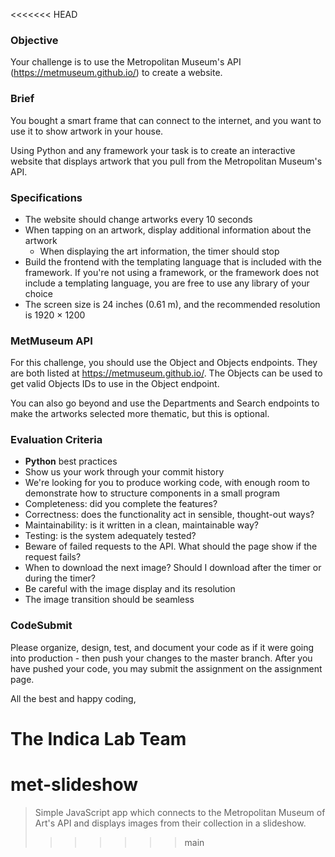 <<<<<<< HEAD
### Objective

Your challenge is to use the Metropolitan Museum's API (https://metmuseum.github.io/) to create a website.

### Brief

You bought a smart frame that can connect to the internet, and you want to use it to show artwork in your house.

Using Python and any framework your task is to create an interactive website that displays artwork that you pull from the Metropolitan Museum's API.

### Specifications

-   The website should change artworks every 10 seconds
-   When tapping on an artwork, display additional information about the artwork
    -   When displaying the art information, the timer should stop
-   Build the frontend with the templating language that is included with the framework. If you're not using a framework, or the framework does not include a templating language, you are free to use any library of your choice
-   The screen size is 24 inches (0.61 m), and the recommended resolution is 1920 × 1200

### MetMuseum API

For this challenge, you should use the Object and Objects endpoints. They are both listed at https://metmuseum.github.io/.
The Objects can be used to get valid Objects IDs to use in the Object endpoint.

You can also go beyond and use the Departments
and Search endpoints to make the artworks selected more thematic, but this is optional.

### Evaluation Criteria

-   **Python** best practices
-   Show us your work through your commit history
-   We're looking for you to produce working code, with enough room to demonstrate how to structure components in a small program
-   Completeness: did you complete the features?
-   Correctness: does the functionality act in sensible, thought-out ways?
-   Maintainability: is it written in a clean, maintainable way?
-   Testing: is the system adequately tested?
-   Beware of failed requests to the API. What should the page show if the request fails?
-   When to download the next image? Should I download after the timer or during the timer?
-   Be careful with the image display and its resolution
-   The image transition should be seamless

### CodeSubmit

Please organize, design, test, and document your code as if it were going into production - then push your changes to the master branch. After you have pushed your code, you may submit the assignment on the assignment page.

All the best and happy coding,

The Indica Lab Team
=======
# met-slideshow

>Simple JavaScript app which connects to the Metropolitan Museum of Art's API and displays images from their collection in a slideshow.
>>>>>>> main
